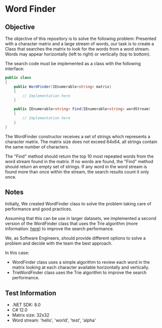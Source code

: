 # Word Finder

## Objective
The objective of this repository is to solve the following problem: Presented with a character matrix and a large stream of words, our task is to create a Class that searches the matrix to look for the words from a word stream. Words may appear horizontally (left to right) or vertically (top to bottom).

The search code must be implemented as a class with the following interface:

```csharp
public class 
{
    public WordFinder(IEnumerable<string> matrix)
    {
        // Implementation here
    }

    public IEnumerable<string> Find(IEnumerable<string> wordStream)
    {
        // Implementation here
    }
}
```

The WordFinder constructor receives a set of strings which represents a character matrix. The
matrix size does not exceed 64x64, all strings contain the same number of characters.

The "Find" method should return the top 10 most repeated words from the word stream found in the matrix. If no words are found, the "Find" method should return an empty set of strings. If any word in the word stream is found more than once within the stream, the search results count it only once.


## Notes
Initially, We created WordFinder class to solve the problem taking care of performance and good practices.

Assuming that this can be use in larger datasets, we implemented a second version of the WordFinder class that uses the Trie algorithm (more information: [here](https://www.geeksforgeeks.org/trie-insert-and-search/)) to improve the search performance.

We, as Software Engineers, should provide different options to solve a problem and decide with the team the best approach.

In this case:
- WordFinder class uses a simple algorithm to review each word in the matrix looking at each character available horizontally and vertically.
- TrieWordFinder class uses the Trie algorithm to improve the search performance.

## Test Information
- .NET SDK: 8.0
- C# 12.0
- Matrix size: 32x32
- Word stream: 'hello', 'world', 'test', 'alpha'